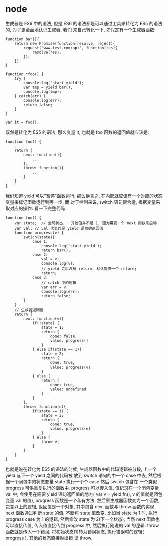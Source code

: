  # node

生成器是 ES6 中的语法, 但是 ES6 的语法都是可以通过工具来转化为 ES5 的语法的, 为了更全面地认识生成器, 我们
来自己转化一下, 先假定有一个生成器函数:
```
function bar(){
    return new Promise(function(resolve, reject){
        request('www.test.com/api', function(res){
            resolve(res);
        });
    });
}

function *foo() {
    try {
        console.log('start yield');
        var tmp = yield bar();
        console.log(tmp);
    } catch(err) {
        console.log(err);
        return false;
    }
}

var it = foo();
```
既然是转化为 ES5 的语法, 那么变量 it, 也就是 foo 函数的返回值就应该是:
```
function foo() {
    ....
    return {
        next: function(){
            ...
        },
        throw: function(){
            ...
        }
    }
}
```
我们知道 yield 可以"暂停"函数运行, 那么换言之, 在内部就应该有一个对应的状态变量来标记函数运行到哪一步, 而
对于控制来说, switch 语句很合适, 根据变量采取对应的操作: 看一下完整代码
```
function foo() {
    var state;  // 全局状态, 一开始值并不是 1, 因为需要一个 next 函数来启动
    var val; // val 代表的是 yield 语句的返回值
    function progress(v) {
        swtich(state){
            case 1:
                console.log('start yield');
                return bar();
            case 2:
                val = v;
                console.log(v);
                // yield 之后没有 return, 默认提供一个 return;
                return;
            case 3:
                // catch 中的逻辑
                var err = v;
                console.log(err);
                return false;
        }
    }
    // 生成器返回值
    return {
        next: function(v){
            if(!state) {
                state = 1;
                return {
                    done: false,
                    value: progress()
                }
            } else if(state == 1){
                state = 2;
                return {
                    done: true,
                    value: progress(v)
                }
            } else {
                return {
                    done: true,
                    value: undefined
                }
            }
        },
        throw: function(e){
            if(state == 1) {
                state = 3;
                return {
                    done: true,
                    value: progress(e)
                }
            } else {
                throw e;
            }
        }
    }
}
```
也就是说在转化为 ES5 的语法的时候, 生成器函数中的代码逻辑被分段, 上一个 yield 与下一个 yield 之间的代码被
放到 switch 语句的中一个 case 中去, 然后根据一个闭包中的状态变量 state 执行一个个 case.然后 switch 包含在
一个类似 progress 可供重复执行的函数中. progress 可以传入值, 值记录在一个闭包变量 val 中, 会使用在需要 
yield 语句返回值的地方( var v = yield fn(), v 的值就是闭包变量 val 的值), progress 函数是一个私有方法.
然后原生成器函数变为一个函数, 包含以上的逻辑, 返回值是一个对象, 其中包含 next 函数与 throw 函数的实现.
next 函数通过判断 state 的值, 不断将 state 值改变, 比如当 state 为 1 时, 执行 progress case 为 1 的逻辑,
然后修改 state 为 2(下一个状态), 当然 next 函数也可以直接传值, 传入值直接传到 progress 中, 然后执行刚说的
val 的逻辑.
throw 函数就是传入一个错误, 将初始状态(1)转为错误状态, 执行错误时的逻辑( progress ), 其他的状态直接抛出错
误 throw.
